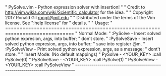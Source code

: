 " PySolve.vim - Python expression solver with insertion!
"
" Credit to http://vim.wikia.com/wiki/Scientific_calculator for the idea.
"
" Copyright 2017 Ronald Gil <rongil@mit.edu>
"
" Distributed under the terms of the Vim license. See ":help license" for
" details.
"
" Usage:
" ==============================================================================
" Normal Mode:
" :PySolve <args>     - Insert solved python expresion, args, into buffer;
"                       don't store.
" :PySolveSave <args> - Insert solved python expresion, args, into buffer;
"                       save into register @m.
" :PySolveView <args> - Print solved python expression, args, as a message;
"                       dont't store.
"
" Insert Mode: (No default mappings)
" PySolve     - <YOUR_KEY> <C-O>:call PySolve(0)<CR>
" PySolveSave - <YOUR_KEY> <C-O>:call PySolve(1)<CR>
" PySolveView - <YOUR_KEY> <C-O>:call PySolveView<CR>
" ------------------------------------------------------------------------------
